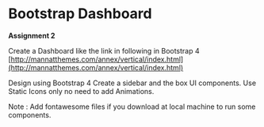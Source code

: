 # Bootstrap Dashboard

**Assignment 2**

Create a Dashboard like the link in following in Bootstrap 4
[http://mannatthemes.com/annex/vertical/index.html](http://mannatthemes.com/annex/vertical/index.html)

Design using Bootstrap 4
Create a sidebar and the box UI components.
Use Static Icons only no need to add Animations.

Note : Add fontawesome files if you download at local machine to run some components.
